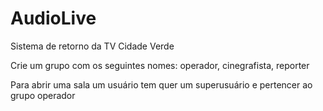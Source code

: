 # AudioLive
Sistema de retorno da TV Cidade Verde

Crie um grupo com os seguintes nomes: operador, cinegrafista, reporter
  
Para abrir uma sala um usuário tem quer um superusuário e pertencer ao grupo operador



